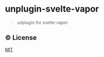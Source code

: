 # unplugin-svelte-vapor

> unplugin for svelte-vapor

## ©️ License

[MIT](http://opensource.org/licenses/MIT)
